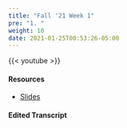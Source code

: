 ```yaml
---
title: "Fall '21 Week 1"
pre: "1. "
weight: 10
date: 2021-01-25T00:53:26-05:00
---
```


{{< youtube  >}}

#### Resources

* <a href="slides" target="_blank">Slides</a>

#### Edited Transcript


